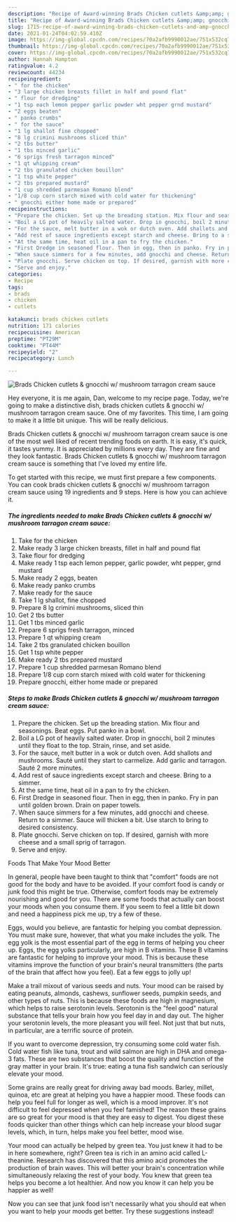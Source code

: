 ```yaml
---
description: "Recipe of Award-winning Brads Chicken cutlets &amp;amp; gnocchi w/ mushroom tarragon cream sauce"
title: "Recipe of Award-winning Brads Chicken cutlets &amp;amp; gnocchi w/ mushroom tarragon cream sauce"
slug: 1715-recipe-of-award-winning-brads-chicken-cutlets-and-amp-gnocchi-w-mushroom-tarragon-cream-sauce
date: 2021-01-24T04:02:59.410Z
image: https://img-global.cpcdn.com/recipes/70a2afb9990012ae/751x532cq70/brads-chicken-cutlets-gnocchi-w-mushroom-tarragon-cream-sauce-recipe-main-photo.jpg
thumbnail: https://img-global.cpcdn.com/recipes/70a2afb9990012ae/751x532cq70/brads-chicken-cutlets-gnocchi-w-mushroom-tarragon-cream-sauce-recipe-main-photo.jpg
cover: https://img-global.cpcdn.com/recipes/70a2afb9990012ae/751x532cq70/brads-chicken-cutlets-gnocchi-w-mushroom-tarragon-cream-sauce-recipe-main-photo.jpg
author: Hannah Hampton
ratingvalue: 4.2
reviewcount: 44234
recipeingredient:
- " for the chicken"
- "3 large chicken breasts fillet in half and pound flat"
- " flour for dredging"
- "1 tsp each lemon pepper garlic powder wht pepper grnd mustard"
- "2 eggs beaten"
- " panko crumbs"
- " for the sauce"
- "1 lg shallot fine chopped"
- "8 lg crimini mushrooms sliced thin"
- "2 tbs butter"
- "1 tbs minced garlic"
- "6 sprigs fresh tarragon minced"
- "1 qt whipping cream"
- "2 tbs granulated chicken bouillon"
- "1 tsp white pepper"
- "2 tbs prepared mustard"
- "1 cup shredded parmesan Romano blend"
- "1/8 cup corn starch mixed with cold water for thickening"
- " gnocchi either home made or prepared"
recipeinstructions:
- "Prepare the chicken. Set up the breading station. Mix flour and seasonings. Beat eggs. Put panko in a bowl."
- "Boil a LG pot of heavily salted water. Drop in gnocchi, boil 2 minutes until they float to the top. Strain, rinse, and set aside."
- "For the sauce, melt butter in a wok or dutch oven. Add shallots and mushrooms. Sauté until they start to carmelize. Add garlic and tarragon. Sauté 2 more minutes."
- "Add rest of sauce ingredients except starch and cheese. Bring to a simmer."
- "At the same time, heat oil in a pan to fry the chicken."
- "First Dredge in seasoned flour. Then in egg, then in panko. Fry in pan until golden brown. Drain on paper towels."
- "When sauce simmers for a few minutes, add gnocchi and cheese. Return to a simmer. Sauce will thicken a bit. Use starch to bring to desired consistency."
- "Plate gnocchi. Serve chicken on top. If desired, garnish with more cheese and a small sprig of tarragon."
- "Serve and enjoy."
categories:
- Recipe
tags:
- brads
- chicken
- cutlets

katakunci: brads chicken cutlets 
nutrition: 171 calories
recipecuisine: American
preptime: "PT29M"
cooktime: "PT44M"
recipeyield: "2"
recipecategory: Lunch

---
```



![Brads Chicken cutlets &amp; gnocchi w/ mushroom tarragon cream sauce](https://img-global.cpcdn.com/recipes/70a2afb9990012ae/751x532cq70/brads-chicken-cutlets-gnocchi-w-mushroom-tarragon-cream-sauce-recipe-main-photo.jpg)

Hey everyone, it is me again, Dan, welcome to my recipe page. Today, we're going to make a distinctive dish, brads chicken cutlets &amp; gnocchi w/ mushroom tarragon cream sauce. One of my favorites. This time, I am going to make it a little bit unique. This will be really delicious.



Brads Chicken cutlets &amp; gnocchi w/ mushroom tarragon cream sauce is one of the most well liked of recent trending foods on earth. It is easy, it's quick, it tastes yummy. It is appreciated by millions every day. They are fine and they look fantastic. Brads Chicken cutlets &amp; gnocchi w/ mushroom tarragon cream sauce is something that I've loved my entire life.


To get started with this recipe, we must first prepare a few components. You can cook brads chicken cutlets &amp; gnocchi w/ mushroom tarragon cream sauce using 19 ingredients and 9 steps. Here is how you can achieve it.

<!--inarticleads1-->

##### The ingredients needed to make Brads Chicken cutlets &amp; gnocchi w/ mushroom tarragon cream sauce:

1. Take  for the chicken
1. Make ready 3 large chicken breasts, fillet in half and pound flat
1. Take  flour for dredging
1. Make ready 1 tsp each lemon pepper, garlic powder, wht pepper, grnd mustard
1. Make ready 2 eggs, beaten
1. Make ready  panko crumbs
1. Make ready  for the sauce
1. Take 1 lg shallot, fine chopped
1. Prepare 8 lg crimini mushrooms, sliced thin
1. Get 2 tbs butter
1. Get 1 tbs minced garlic
1. Prepare 6 sprigs fresh tarragon, minced
1. Prepare 1 qt whipping cream
1. Take 2 tbs granulated chicken bouillon
1. Get 1 tsp white pepper
1. Make ready 2 tbs prepared mustard
1. Prepare 1 cup shredded parmesan Romano blend
1. Prepare 1/8 cup corn starch mixed with cold water for thickening
1. Prepare  gnocchi, either home made or prepared




<!--inarticleads2-->

##### Steps to make Brads Chicken cutlets &amp; gnocchi w/ mushroom tarragon cream sauce:

1. Prepare the chicken. Set up the breading station. Mix flour and seasonings. Beat eggs. Put panko in a bowl.
1. Boil a LG pot of heavily salted water. Drop in gnocchi, boil 2 minutes until they float to the top. Strain, rinse, and set aside.
1. For the sauce, melt butter in a wok or dutch oven. Add shallots and mushrooms. Sauté until they start to carmelize. Add garlic and tarragon. Sauté 2 more minutes.
1. Add rest of sauce ingredients except starch and cheese. Bring to a simmer.
1. At the same time, heat oil in a pan to fry the chicken.
1. First Dredge in seasoned flour. Then in egg, then in panko. Fry in pan until golden brown. Drain on paper towels.
1. When sauce simmers for a few minutes, add gnocchi and cheese. Return to a simmer. Sauce will thicken a bit. Use starch to bring to desired consistency.
1. Plate gnocchi. Serve chicken on top. If desired, garnish with more cheese and a small sprig of tarragon.
1. Serve and enjoy.




Foods That Make Your Mood Better


In general, people have been taught to think that "comfort" foods are not good for the body and have to be avoided. If your comfort food is candy or junk food this might be true. Otherwise, comfort foods may be extremely nourishing and good for you. There are some foods that actually can boost your moods when you consume them. If you seem to feel a little bit down and need a happiness pick me up, try a few of these.

Eggs, would you believe, are fantastic for helping you combat depression. You must make sure, however, that what you make includes the yolk. The egg yolk is the most essential part of the egg in terms of helping you cheer up. Eggs, the egg yolks particularly, are high in B vitamins. These B vitamins are fantastic for helping to improve your mood. This is because these vitamins improve the function of your brain's neural transmitters (the parts of the brain that affect how you feel). Eat a few eggs to jolly up!

Make a trail mixout of various seeds and nuts. Your mood can be raised by eating peanuts, almonds, cashews, sunflower seeds, pumpkin seeds, and other types of nuts. This is because these foods are high in magnesium, which helps to raise serotonin levels. Serotonin is the "feel good" natural substance that tells your brain how you feel day in and day out. The higher your serotonin levels, the more pleasant you will feel. Not just that but nuts, in particular, are a terrific source of protein.

If you want to overcome depression, try consuming some cold water fish. Cold water fish like tuna, trout and wild salmon are high in DHA and omega-3 fats. These are two substances that boost the quality and function of the gray matter in your brain. It's true: eating a tuna fish sandwich can seriously elevate your mood. 

Some grains are really great for driving away bad moods. Barley, millet, quinoa, etc are great at helping you have a happier mood. These foods can help you feel full for longer as well, which is a mood improver. It's not difficult to feel depressed when you feel famished! The reason these grains are so great for your mood is that they are easy to digest. You digest these foods quicker than other things which can help increase your blood sugar levels, which, in turn, helps make you feel better, mood wise.

Your mood can actually be helped by green tea. You just knew it had to be in here somewhere, right? Green tea is rich in an amino acid called L-theanine. Research has discovered that this amino acid promotes the production of brain waves. This will better your brain's concentration while simultaneously relaxing the rest of your body. You knew that green tea helps you become a lot healthier. And now you know it can help you be happier as well!

Now you can see that junk food isn't necessarily what you should eat when you want to help your moods get better. Try  these suggestions  instead!

